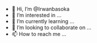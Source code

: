 - 👋 Hi, I’m @Irwanbasoka
- 👀 I’m interested in ...
- 🌱 I’m currently learning ...
- 💞️ I’m looking to collaborate on ...
- 📫 How to reach me ...

<!---
Irwanbasoka/Irwanbasoka is a ✨ special ✨ repository because its `README.md` (this file) appears on your GitHub profile.
You can click the Preview link to take a look at your changes.
--->
